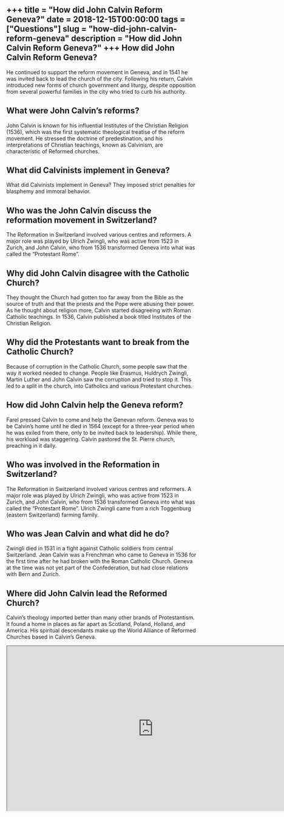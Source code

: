 +++
title = "How did John Calvin Reform Geneva?"
date = 2018-12-15T00:00:00
tags = ["Questions"]
slug = "how-did-john-calvin-reform-geneva"
description = "How did John Calvin Reform Geneva?"
+++
How did John Calvin Reform Geneva?
----------------------------------

He continued to support the reform movement in Geneva, and in 1541 he was invited back to lead the church of the city. Following his return, Calvin introduced new forms of church government and liturgy, despite opposition from several powerful families in the city who tried to curb his authority.

What were John Calvin’s reforms?
--------------------------------

John Calvin is known for his influential Institutes of the Christian Religion (1536), which was the first systematic theological treatise of the reform movement. He stressed the doctrine of predestination, and his interpretations of Christian teachings, known as Calvinism, are characteristic of Reformed churches.

What did Calvinists implement in Geneva?
----------------------------------------

What did Calvinists implement in Geneva? They imposed strict penalties for blasphemy and immoral behavior.

Who was the John Calvin discuss the reformation movement in Switzerland?
------------------------------------------------------------------------

The Reformation in Switzerland involved various centres and reformers. A major role was played by Ulrich Zwingli, who was active from 1523 in Zurich, and John Calvin, who from 1536 transformed Geneva into what was called the “Protestant Rome”.

Why did John Calvin disagree with the Catholic Church?
------------------------------------------------------

They thought the Church had gotten too far away from the Bible as the source of truth and that the priests and the Pope were abusing their power. As he thought about religion more, Calvin started disagreeing with Roman Catholic teachings. In 1536, Calvin published a book titled Institutes of the Christian Religion.

Why did the Protestants want to break from the Catholic Church?
---------------------------------------------------------------

Because of corruption in the Catholic Church, some people saw that the way it worked needed to change. People like Erasmus, Huldrych Zwingli, Martin Luther and John Calvin saw the corruption and tried to stop it. This led to a split in the church, into Catholics and various Protestant churches.

How did John Calvin help the Geneva reform?
-------------------------------------------

Farel pressed Calvin to come and help the Genevan reform. Geneva was to be Calvin’s home until he died in 1564 (except for a three-year period when he was exiled from there, only to be invited back to leadership). While there, his workload was staggering. Calvin pastored the St. Pierre church, preaching in it daily.

Who was involved in the Reformation in Switzerland?
---------------------------------------------------

The Reformation in Switzerland involved various centres and reformers. A major role was played by Ulrich Zwingli, who was active from 1523 in Zurich, and John Calvin, who from 1536 transformed Geneva into what was called the “Protestant Rome”. Ulrich Zwingli came from a rich Toggenburg (eastern Switzerland) farming family.

Who was Jean Calvin and what did he do?
---------------------------------------

Zwingli died in 1531 in a fight against Catholic soldiers from central Switzerland. Jean Calvin was a Frenchman who came to Geneva in 1536 for the first time after he had broken with the Roman Catholic Church. Geneva at the time was not yet part of the Confederation, but had close relations with Bern and Zurich.

Where did John Calvin lead the Reformed Church?
-----------------------------------------------

Calvin’s theology imported better than many other brands of Protestantism. It found a home in places as far apart as Scotland, Poland, Holland, and America. His spiritual descendants make up the World Alliance of Reformed Churches based in Calvin’s Geneva.

<iframe allow="accelerometer; autoplay; clipboard-write; encrypted-media; gyroscope; picture-in-picture" allowfullscreen="" class="__youtube_prefs__  epyt-is-override  no-lazyload" data-no-lazy="1" data-origheight="433" data-origwidth="770" data-skipgform_ajax_framebjll="" height="433" id="_ytid_63013" loading="lazy" src="https://www.youtube.com/embed/vk74gl3wV9Y?enablejsapi=1&autoplay=0&cc_load_policy=0&cc_lang_pref=&iv_load_policy=1&loop=0&modestbranding=0&rel=1&fs=1&playsinline=0&autohide=2&theme=dark&color=red&controls=1&" title="YouTube player" width="770"></iframe>